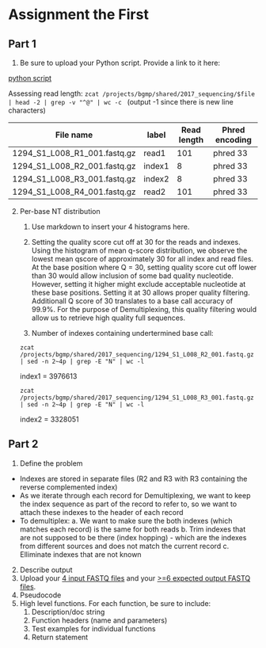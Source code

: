 # Assignment the First

## Part 1
1. Be sure to upload your Python script. Provide a link to it here:

[python script](first.py)

Assessing read length:
```zcat /projects/bgmp/shared/2017_sequencing/$file | head -2 | grep -v "^@" | wc -c ```
(output -1 since there is new line characters)

| File name | label | Read length | Phred encoding |
|---|---|---|---|
| 1294_S1_L008_R1_001.fastq.gz | read1 | 101 | phred 33 |
| 1294_S1_L008_R2_001.fastq.gz | index1 | 8 | phred 33 |
| 1294_S1_L008_R3_001.fastq.gz | index2 | 8 | phred 33 |
| 1294_S1_L008_R4_001.fastq.gz | read2 | 101 | phred 33 |

2. Per-base NT distribution
    1. Use markdown to insert your 4 histograms here.

    2. Setting the quality score cut off at 30 for the reads and indexes. Using the histogram of mean q-score distribution, we observe the lowest mean qscore of approximately 30 for all index and read files. At the base position where Q = 30, setting quality score cut off lower than 30 would allow inclusion of some bad quality nucleotide. However, setting it higher might exclude acceptable nucleotide at these base positions. Setting it at 30 allows proper quality filtering. Additionall Q score of 30 translates to a base call accuracy of 99.9%. For the purpose of Demultiplexing, this quality filtering would allow us to retrieve high quality full sequences. 

    3. Number of indexes containing undertermined base call:

    ```zcat /projects/bgmp/shared/2017_sequencing/1294_S1_L008_R2_001.fastq.gz | sed -n 2~4p | grep -E "N" | wc -l``` 
    
    index1 = 3976613

    ```zcat /projects/bgmp/shared/2017_sequencing/1294_S1_L008_R3_001.fastq.gz | sed -n 2~4p | grep -E "N" | wc -l```  
    
    index2 = 3328051
    
## Part 2
1. Define the problem

- Indexes are stored in separate files (R2 and R3 with R3 containing the reverse complemented index)
- As we iterate through each record for Demultiplexing, we want to keep the index sequence as part of the record to refer to, so we want to attach these indexes to the header of each record
- To demultiplex:
a. We want to make sure the both indexes (which matches each record) is the same for both reads
b. Trim indexes that are not supposed to be there (index hopping) - which are the indexes from different sources and does not match the current record
c. Elliminate indexes that are not known

2. Describe output
3. Upload your [4 input FASTQ files](../TEST-input_FASTQ) and your [>=6 expected output FASTQ files](../TEST-output_FASTQ).
4. Pseudocode
5. High level functions. For each function, be sure to include:
    1. Description/doc string
    2. Function headers (name and parameters)
    3. Test examples for individual functions
    4. Return statement
